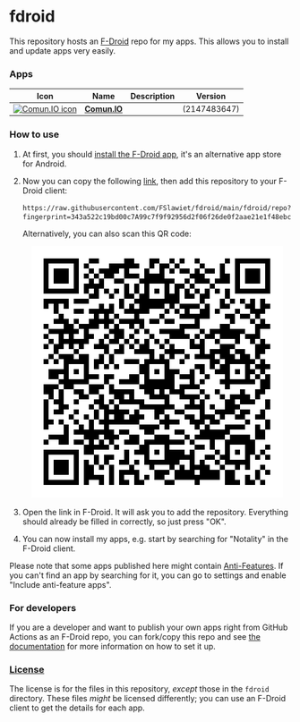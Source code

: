 # fdroid

This repository hosts an [F-Droid](https://f-droid.org/) repo for my apps. This allows you to install and update apps very easily.

### Apps

<!-- This table is auto-generated. Do not edit -->
| Icon | Name | Description | Version |
| --- | --- | --- | --- |
| <a href=""><img src="fdroid/repo/icons/" alt="Comun.IO icon" width="36px" height="36px"></a> | [**Comun.IO**]() |  |  (2147483647) |
<!-- end apps table -->

### How to use

1. At first, you should [install the F-Droid app](https://f-droid.org/), it's an alternative app store for Android.
2. Now you can copy the following [link](https://raw.githubusercontent.com/FSlawiet/fdroid/main/fdroid/repo?fingerprint=343a522c19bd00c7A99c7f9f92956d2f06f26de0f2aae21e1f48ebce3fa71417), then add this repository to your F-Droid client:

   ```
   https://raw.githubusercontent.com/FSlawiet/fdroid/main/fdroid/repo?fingerprint=343a522c19bd00c7A99c7f9f92956d2f06f26de0f2aae21e1f48ebce3fa71417
   ```

   Alternatively, you can also scan this QR code:

   <p align="center">
     <img src=".github/qrcode.png?raw=true" alt="F-Droid repo QR code"/>
   </p>

3. Open the link in F-Droid. It will ask you to add the repository. Everything should already be filled in correctly, so just press "OK".
4. You can now install my apps, e.g. start by searching for "Notality" in the F-Droid client.

Please note that some apps published here might contain [Anti-Features](https://f-droid.org/en/docs/Anti-Features/). If you can't find an app by searching for it, you can go to settings and enable "Include anti-feature apps".

### For developers

If you are a developer and want to publish your own apps right from GitHub Actions as an F-Droid repo, you can fork/copy this repo and see [the documentation](setup.md) for more information on how to set it up.

### [License](LICENSE)

The license is for the files in this repository, _except_ those in the `fdroid` directory. These files _might_ be licensed differently; you can use an F-Droid client to get the details for each app.
